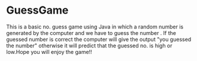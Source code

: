 # GuessGame
This is a basic no. guess game using Java in which a random number is generated by the computer and we have to guess the number . If the guessed number is correct the computer will give the output "you guessed the number" otherwise it will predict that the guessed no. is high or low.Hope you will enjoy the game!!
